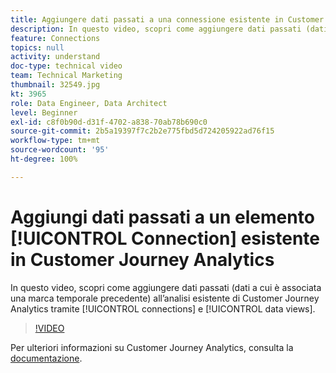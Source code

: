 ```yaml
---
title: Aggiungere dati passati a una connessione esistente in Customer Journey Analytics
description: In questo video, scopri come aggiungere dati passati (dati a cui è associata una marca temporale precedente) all’analisi esistente di Adobe Customer Journey Analytics tramite connessioni e visualizzazioni dati.
feature: Connections
topics: null
activity: understand
doc-type: technical video
team: Technical Marketing
thumbnail: 32549.jpg
kt: 3965
role: Data Engineer, Data Architect
level: Beginner
exl-id: c8f0b90d-d31f-4702-a838-70ab78b690c0
source-git-commit: 2b5a19397f7c2b2e775fbd5d724205922ad76f15
workflow-type: tm+mt
source-wordcount: '95'
ht-degree: 100%

---
```


# Aggiungi dati passati a un elemento [!UICONTROL Connection] esistente in Customer Journey Analytics

In questo video, scopri come aggiungere dati passati (dati a cui è associata una marca temporale precedente) all’analisi esistente di Customer Journey Analytics tramite [!UICONTROL connections] e [!UICONTROL data views].

>[!VIDEO](https://video.tv.adobe.com/v/32549/?quality=12)

Per ulteriori informazioni su Customer Journey Analytics, consulta la [documentazione](https://docs.adobe.com/content/help/it-IT/analytics-platform/using/cja-landing.html).

